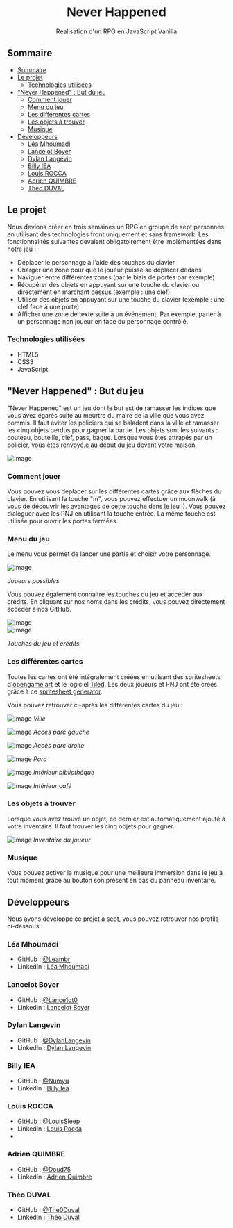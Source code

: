 <h1 align="center">Never Happened</h1>

<div align="center">
   Réalisation d'un RPG en JavaScript Vanilla
</div>


<!-- SOMMAIRE -->

## Sommaire

- [Sommaire](#sommaire)
- [Le projet](#le-projet)
  - [Technologies utilisées](#technologies-utilisées)
- ["Never Happened" : But du jeu](#never-happened--but-du-jeu)
  - [Comment jouer](#comment-jouer)
  - [Menu du jeu](#menu-du-jeu)
  - [Les différentes cartes](#les-différentes-cartes)
  - [Les objets à trouver](#les-objets-à-trouver)
  - [Musique](#musique)
- [Développeurs](#développeurs)
  - [Léa Mhoumadi](#léa-mhoumadi)
  - [Lancelot Boyer](#lancelot-boyer)
  - [Dylan Langevin](#dylan-langevin)
  - [Billy IEA](#billy-iea)
  - [Louis ROCCA](#louis-rocca)
  - [Adrien QUIMBRE](#adrien-quimbre)
  - [Théo DUVAL](#théo-duval)

<!-- OVERVIEW -->

## Le projet
Nous devions créer en trois semaines un RPG en groupe de sept personnes en utilisant des technologies front uniquement et sans framework. Les fonctionnalités suivantes devaient obligatoirement être implémentées dans notre jeu :
- Déplacer le personnage à l'aide des touches du clavier
- Charger une zone pour que le joueur puisse se déplacer dedans
- Naviguer entre différentes zones (par le biais de portes par exemple)
- Récupérer des objets en appuyant sur une touche du clavier ou directement en marchant dessus (exemple : une clef)
- Utiliser des objets en appuyant sur une touche du clavier (exemple : une clef face à une porte)
- Afficher une zone de texte suite à un événement. Par exemple, parler à un personnage non joueur en face du personnage contrôlé.

### Technologies utilisées
- HTML5
- CSS3
- JavaScript

## "Never Happened" : But du jeu
"Never Happened" est un jeu dont le but est de ramasser les indices que vous avez égarés suite au meurtre du maire de la ville que vous avez commis. Il faut éviter les policiers qui se baladent dans la vlile et ramasser les cinq objets perdus pour gagner la partie. Les objets sont les suivants : couteau, bouteille, clef, pass, bague. 
Lorsque vous êtes attrapés par un policier, vous êtes renvoyé.e au début du jeu devant votre maison.

![image](https://user-images.githubusercontent.com/95865130/164970735-1c4c4087-59a6-41bc-9e9e-a3e92ba2622f.png)

### Comment jouer
Vous pouvez vous déplacer sur les différentes cartes grâce aux flèches du clavier.
En utilisant la touche "m", vous pouvez effectuer un moonwalk (à vous de découvrir les avantages de cette touche dans le jeu !).
Vous pouvez dialoguer avec les PNJ en utilisant la touche entrée. La même touche est utilisée pour ouvrir les portes fermées.

### Menu du jeu
Le menu vous permet de lancer une partie et choisir votre personnage.

![image](https://user-images.githubusercontent.com/95865130/164970780-726cb7d9-648f-4531-ba27-e3aa0c17feda.png)

<i>Joueurs possibles</i>

Vous pouvez également connaitre les touches du jeu et accéder aux crédits. En cliquant sur nos noms dans les crédits, vous pouvez directement accéder à nos GitHub.

![image](https://user-images.githubusercontent.com/95865130/164970747-4483176e-7bb6-41bb-a37f-01c994b93de2.png)
<br>
![image](https://user-images.githubusercontent.com/95865130/164970759-576f6811-4b45-447b-929f-f3142b37f270.png)

<i>Touches du jeu et crédits</i>

### Les différentes cartes
Toutes les cartes ont été intégralement créées en utilsant des spritesheets d'[opengame art](https://opengameart.org/) et le logiciel [Tiled](https://www.mapeditor.org/). Les deux joueurs et PNJ ont été créés grâce à ce [spritesheet generator](https://sanderfrenken.github.io/Universal-LPC-Spritesheet-Character-Generator/#?body=Humanlike_white).

Vous pouvez retrouver ci-après les différentes cartes du jeu :

![image](https://user-images.githubusercontent.com/95865130/164970824-3094a246-0817-4704-bff1-16629932dba4.png)
<i>Ville</i>

![image](https://user-images.githubusercontent.com/95865130/164970839-0fe24cab-f92d-411a-ac3e-4844178efdcc.png)
<i>Accès parc gauche</i>

![image](https://user-images.githubusercontent.com/95865130/164970968-3cb83368-346e-4cf8-828b-ce58ac1938c1.png)
<i>Accès parc droite</i>

![image](https://user-images.githubusercontent.com/95865130/164970944-aa8a3462-3614-4645-ad9f-b1cb0e5e10e3.png)
<i>Parc</i>

![image](https://user-images.githubusercontent.com/95865130/164970931-e5819510-48d9-44a9-9b10-b453b966c9c3.png)
<i>Intérieur bibliothèque</i>

![image](https://user-images.githubusercontent.com/95865130/164970874-a80377a4-044c-4c2f-b4d7-4e1b9d5aae43.png)
<i>Intérieur café</i>

### Les objets à trouver
Lorsque vous avez trouvé un objet, ce dernier est automatiquement ajouté à votre inventaire. Il faut trouver les cinq objets pour gagner.

![image](https://user-images.githubusercontent.com/95865130/164971006-01753e78-13c4-4d75-90c9-3220093980a2.png)
<i>Inventaire du joueur</i>

### Musique
Vous pouvez activer la musique pour une meilleure immersion dans le jeu à tout moment grâce au bouton son présent en bas du panneau inventaire. 

## Développeurs
Nous avons développé ce projet à sept, vous pouvez retrouver nos profils ci-dessous :

### Léa Mhoumadi
- GitHub : [@Leambr](https://github.com/Leambr)
- LinkedIn : [Léa Mhoumadi](https://www.linkedin.com/in/lea-mhoumadi)

### Lancelot Boyer
- GitHub : [@Lance1ot0](https://github.com/Lance1ot0)
- LinkedIn : [Lancelot Boyer](https://www.linkedin.com/in/lancelot-boyer-1aa044226/)

### Dylan Langevin
- GitHub : [@DylanLangevin](https://github.com/DylanLangevin)
- LinkedIn : [Dylan Langevin](https://www.linkedin.com/in/langevindylan/)

### Billy IEA
- GitHub : [@Numyu](https://github.com/Numyu)
- LinkedIn : [Billy Iea](https://www.linkedin.com/in/billy-iea)

### Louis ROCCA
- GitHub : [@LouisSleep](https://github.com/LouisSleep)
- LinkedIn : [Louis Rocca](https://www.linkedin.com/in/louisrocca/)
- 
### Adrien QUIMBRE
- GitHub : [@Doud75](https://github.com/Doud75)
- LinkedIn : [Adrien Quimbre](https://www.linkedin.com/in/adrien-quimbre-03311b224/)

### Théo DUVAL
- GitHub : [@The0Duval](https://github.com/The0Duval)
- LinkedIn : [Théo Duval](https://www.linkedin.com/in/th%C3%A9o-duval-468b30187/)
